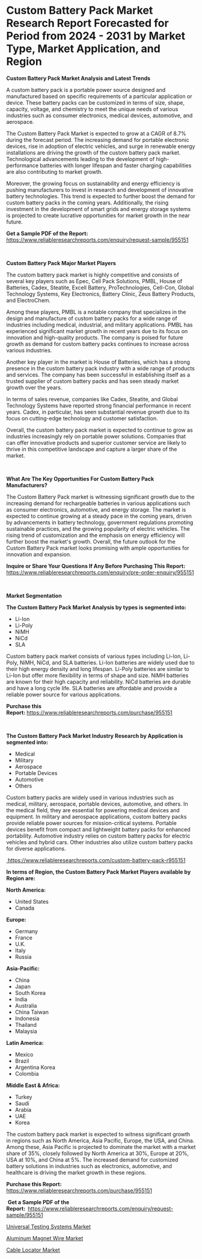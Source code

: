<p><h1>Custom Battery Pack Market Research Report Forecasted for Period from 2024 -  2031 by Market Type, Market Application, and Region</h1></p><p><strong>Custom Battery Pack Market Analysis and Latest Trends</strong></p>
<p><p>A custom battery pack is a portable power source designed and manufactured based on specific requirements of a particular application or device. These battery packs can be customized in terms of size, shape, capacity, voltage, and chemistry to meet the unique needs of various industries such as consumer electronics, medical devices, automotive, and aerospace.</p><p>The Custom Battery Pack Market is expected to grow at a CAGR of 8.7% during the forecast period. The increasing demand for portable electronic devices, rise in adoption of electric vehicles, and surge in renewable energy installations are driving the growth of the custom battery pack market. Technological advancements leading to the development of high-performance batteries with longer lifespan and faster charging capabilities are also contributing to market growth.</p><p>Moreover, the growing focus on sustainability and energy efficiency is pushing manufacturers to invest in research and development of innovative battery technologies. This trend is expected to further boost the demand for custom battery packs in the coming years. Additionally, the rising investment in the development of smart grids and energy storage systems is projected to create lucrative opportunities for market growth in the near future.</p></p>
<p><strong>Get a Sample PDF of the Report:&nbsp;</strong> <a href="https://www.reliableresearchreports.com/enquiry/request-sample/955151">https://www.reliableresearchreports.com/enquiry/request-sample/955151</a></p>
<p>&nbsp;</p>
<p><strong>Custom Battery Pack Major Market Players</strong></p>
<p><p>The custom battery pack market is highly competitive and consists of several key players such as Epec, Cell Pack Solutions, PMBL, House of Batteries, Cadex, Steatite, Excell Battery, ProTechnologies, Cell-Con, Global Technology Systems, Key Electronics, Battery Clinic, Zeus Battery Products, and ElectroChem. </p><p>Among these players, PMBL is a notable company that specializes in the design and manufacture of custom battery packs for a wide range of industries including medical, industrial, and military applications. PMBL has experienced significant market growth in recent years due to its focus on innovation and high-quality products. The company is poised for future growth as demand for custom battery packs continues to increase across various industries.</p><p>Another key player in the market is House of Batteries, which has a strong presence in the custom battery pack industry with a wide range of products and services. The company has been successful in establishing itself as a trusted supplier of custom battery packs and has seen steady market growth over the years.</p><p>In terms of sales revenue, companies like Cadex, Steatite, and Global Technology Systems have reported strong financial performance in recent years. Cadex, in particular, has seen substantial revenue growth due to its focus on cutting-edge technology and customer satisfaction.</p><p>Overall, the custom battery pack market is expected to continue to grow as industries increasingly rely on portable power solutions. Companies that can offer innovative products and superior customer service are likely to thrive in this competitive landscape and capture a larger share of the market.</p></p>
<p>&nbsp;</p>
<p><strong>What Are The Key Opportunities For Custom Battery Pack Manufacturers?</strong></p>
<p><p>The Custom Battery Pack market is witnessing significant growth due to the increasing demand for rechargeable batteries in various applications such as consumer electronics, automotive, and energy storage. The market is expected to continue growing at a steady pace in the coming years, driven by advancements in battery technology, government regulations promoting sustainable practices, and the growing popularity of electric vehicles. The rising trend of customization and the emphasis on energy efficiency will further boost the market's growth. Overall, the future outlook for the Custom Battery Pack market looks promising with ample opportunities for innovation and expansion.</p></p>
<p><strong>Inquire or Share Your Questions If Any Before Purchasing This Report:</strong> <a href="https://www.reliableresearchreports.com/enquiry/pre-order-enquiry/955151">https://www.reliableresearchreports.com/enquiry/pre-order-enquiry/955151</a></p>
<p>&nbsp;</p>
<p><strong>Market Segmentation</strong></p>
<p><strong>The Custom Battery Pack Market Analysis by types is segmented into:</strong></p>
<p><ul><li>Li-Ion</li><li>Li-Poly</li><li>NiMH</li><li>NiCd</li><li>SLA</li></ul></p>
<p><p>Custom battery pack market consists of various types including Li-Ion, Li-Poly, NiMH, NiCd, and SLA batteries. Li-Ion batteries are widely used due to their high energy density and long lifespan. Li-Poly batteries are similar to Li-Ion but offer more flexibility in terms of shape and size. NiMH batteries are known for their high capacity and reliability. NiCd batteries are durable and have a long cycle life. SLA batteries are affordable and provide a reliable power source for various applications.</p></p>
<p><strong>Purchase this Report:&nbsp;</strong><a href="https://www.reliableresearchreports.com/purchase/955151">https://www.reliableresearchreports.com/purchase/955151</a></p>
<p>&nbsp;</p>
<p><strong>The Custom Battery Pack Market Industry Research by Application is segmented into:</strong></p>
<p><ul><li>Medical</li><li>Military</li><li>Aerospace</li><li>Portable Devices</li><li>Automotive</li><li>Others</li></ul></p>
<p><p>Custom battery packs are widely used in various industries such as medical, military, aerospace, portable devices, automotive, and others. In the medical field, they are essential for powering medical devices and equipment. In military and aerospace applications, custom battery packs provide reliable power sources for mission-critical systems. Portable devices benefit from compact and lightweight battery packs for enhanced portability. Automotive industry relies on custom battery packs for electric vehicles and hybrid cars. Other industries also utilize custom battery packs for diverse applications.</p></p>
<p><a href="https://www.reliableresearchreports.com/custom-battery-pack-r955151">&nbsp;https://www.reliableresearchreports.com/custom-battery-pack-r955151</a></p>
<p><strong>In terms of Region, the Custom Battery Pack Market Players available by Region are:</strong></p>
<p>
    <p> <strong> North America: </strong>
        <ul>
            <li>United States</li>
            <li>Canada</li>
        </ul>
        </p> 
    <p> <strong> Europe: </strong>
        <ul>
            <li>Germany</li>
            <li>France</li>
            <li>U.K.</li>
            <li>Italy</li>
            <li>Russia</li>
        </ul>
        </p> 
    <p> <strong> Asia-Pacific: </strong>
        <ul>
            <li>China</li>
            <li>Japan</li>
            <li>South Korea</li>
            <li>India</li>
            <li>Australia</li>
            <li>China Taiwan</li>
            <li>Indonesia</li>
            <li>Thailand</li>
            <li>Malaysia</li>
        </ul>
        </p> 
    <p> <strong> Latin America: </strong>
        <ul>
            <li>Mexico</li>
            <li>Brazil</li>
            <li>Argentina Korea</li>
            <li>Colombia</li>
        </ul>
        </p> 
    <p> <strong> Middle East & Africa: </strong>
        <ul>
            <li>Turkey</li>
            <li>Saudi</li>
            <li>Arabia</li>
            <li>UAE</li>
            <li>Korea</li>
        </ul>
    </p>
    </p>
<p><p>The custom battery pack market is expected to witness significant growth in regions such as North America, Asia Pacific, Europe, the USA, and China. Among these, Asia Pacific is projected to dominate the market with a market share of 35%, closely followed by North America at 30%, Europe at 20%, USA at 10%, and China at 5%. The increased demand for customized battery solutions in industries such as electronics, automotive, and healthcare is driving the market growth in these regions.</p></p>
<p><strong>Purchase this Report: </strong><a href="https://www.reliableresearchreports.com/purchase/955151">https://www.reliableresearchreports.com/purchase/955151</a></p>
<p>&nbsp;<strong>Get a Sample PDF of the Report:&nbsp;&nbsp;</strong><a href="https://www.reliableresearchreports.com/enquiry/request-sample/955151">https://www.reliableresearchreports.com/enquiry/request-sample/955151</a></p>
<p><strong></strong></p>
<p><p><a href="https://github.com/HugoFirst21/Market-Research-Report-List-1/blob/main/universal-testing-systems-market.md">Universal Testing Systems Market</a></p><p><a href="https://www.linkedin.com/pulse/aluminum-magnet-wire-market-competitive-analysis-trends-forecast-bws7e">Aluminum Magnet Wire Market</a></p><p><a href="https://www.linkedin.com/pulse/cable-locator-market-competitive-analysis-trends-forecast-ucpzf">Cable Locator Market</a></p></p>